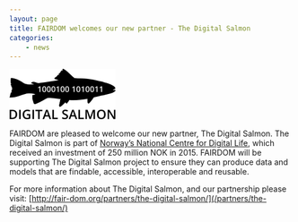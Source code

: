 ```yaml
---
layout: page
title: FAIRDOM welcomes our new partner - The Digital Salmon
categories:
    - news
---
```


![digisal](/img/news/digisal.png)

FAIRDOM are pleased to welcome our new partner, The Digital Salmon. The Digital Salmon is part of [Norway’s National Centre for Digital Life](http://www.forskningsradet.no/en/Newsarticle/NOK_250_million_for_a_new_biotechnology_centre/1254012871137?lang=en), 
which received an investment of 250 million NOK in 2015. 
FAIRDOM will be supporting The Digital Salmon project to ensure they can produce data and models that are findable, accessible, interoperable and reusable.
 
For more information about The Digital Salmon, and our partnership please visit:
[http://fair-dom.org/partners/the-digital-salmon/](/partners/the-digital-salmon/)